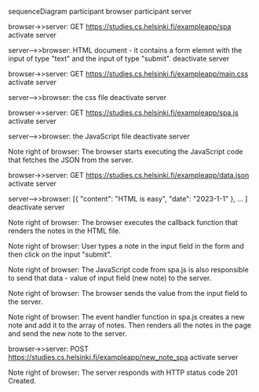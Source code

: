 sequenceDiagram
participant browser
participant server

browser->>server: GET https://studies.cs.helsinki.fi/exampleapp/spa
activate server

server-->>browser: HTML document - it contains a form elemnt with the input of type "text" and the input of type "submit".
deactivate server

browser->>server: GET https://studies.cs.helsinki.fi/exampleapp/main.css
activate server

server-->>browser: the css file
deactivate server

browser->>server: GET https://studies.cs.helsinki.fi/exampleapp/spa.js
activate server

server-->>browser: the JavaScript file
deactivate server

Note right of browser: The browser starts executing the JavaScript code that fetches the JSON from the server.

browser->>server: GET https://studies.cs.helsinki.fi/exampleapp/data.json
activate server

server-->>browser: [{ "content": "HTML is easy", "date": "2023-1-1" }, ... ]
deactivate server

Note right of browser: The browser executes the callback function that renders the notes in the HTML file.

Note right of browser: User types a note in the input field in the form and then click on the input "submit".

Note right of browser: The JavaScript code from spa.js is also responsible to send that data - value of input field (new note) to the server.

Note right of browser: The browser sends the value from the input field to the server.

Note right of browser: The event handler function in spa.js creates a new note and add it to the array of notes. Then renders all the notes in the page and send the new note to the server.

browser->>server: POST https://studies.cs.helsinki.fi/exampleapp/new_note_spa
activate server

Note right of browser: The server responds with HTTP status code 201 Created.
